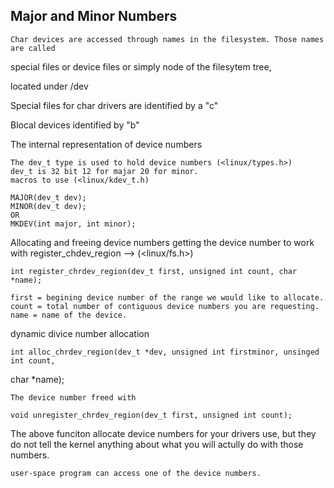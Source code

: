 Major and Minor Numbers
-----------------------
	Char devices are accessed through names in the filesystem. Those names are called
special files or device files or simply node of the filesytem tree,

located under /dev

Special files for char drivers are identified by a "c"

Blocal devices identified by "b"

The internal representation of device numbers

	The dev_t type is used to hold device numbers (<linux/types.h>)
	dev_t is 32 bit 12 for majar 20 for minor.
	macros to use (<linux/kdev_t.h)

  	MAJOR(dev_t dev);
	MINOR(dev_t dev);
	OR
	MKDEV(int major, int minor);

Allocating and freeing device numbers
	getting the device number to work with
	register_chdev_region --> (<linux/fs.h>)

	int register_chrdev_region(dev_t first, unsigned int count, char *name);

	first = begining device number of the range we would like to allocate.
	count = total number of contiguous device numbers you are requesting.
	name = name of the device.

dynamic divice number allocation
	
	int alloc_chrdev_region(dev_t *dev, unsigned int firstminor, unsinged int count,
char *name);

	The device number freed with
	
	void unregister_chrdev_region(dev_t first, unsigned int count);

The above funciton allocate device numbers for your drivers use, but they do not tell the
kernel anything about what you will actully do with those numbers.

	user-space program can access one of the device numbers.



